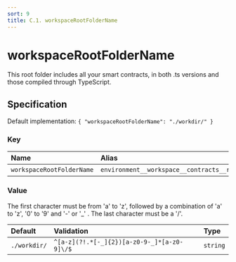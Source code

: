 ```yaml
---
sort: 9
title: C.1. workspaceRootFolderName
---
```


# workspaceRootFolderName

This root folder includes all your smart contracts, in both .ts versions and those compiled through TypeScript.


## Specification

Default implementation: ```{ "workspaceRootFolderName": "./workdir/" }```

### Key

| **Name** | **Alias** | **Category** |  
|:--|:--|:--|
| ```workspaceRootFolderName``` | ```environment__workspace__contracts__root``` | [Workspace](../options/#workspace) |

### Value

The first character must be from 'a' to 'z', followed by a combination of 'a' to 'z', '0' to '9' and '-' or '_' . The last character must be a '/'.

| **Default** | **Validation** | **Type** |
|:--|:--|:--|
| ```./workdir/``` | ```^[a-z](?!.*[-_]{2})[a-z0-9-_]*[a-z0-9]\/$``` | ```string``` |


